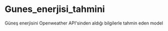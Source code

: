 # Gunes_enerjisi_tahmini
Güneş enerjisini Openweather API'sinden aldığı bilgilerle tahmin eden model  
